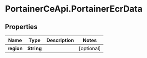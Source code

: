 # PortainerCeApi.PortainerEcrData

## Properties
Name | Type | Description | Notes
------------ | ------------- | ------------- | -------------
**region** | **String** |  | [optional] 


